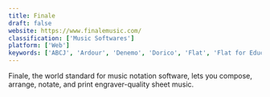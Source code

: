 ```yaml
---
title: Finale
draft: false 
website: https://www.finalemusic.com/
classification: ['Music Softwares']
platform: ['Web']
keywords: ['ABCJ', 'Ardour', 'Denemo', 'Dorico', 'Flat', 'Flat for Education', 'Frescobaldi', 'Guitar Pro 7', 'Impro-Visor', 'LilyPond', 'NoteWorthy Composer', 'Notion Home Intelligence', 'OpenMPT', 'Rosegarden', 'Sibelius', 'StaffPad', 'TuxGuitar', 'capella playAlong', 'music21']
---
```

Finale, the world standard for music notation software, lets you compose, arrange, notate, and print engraver-quality sheet music.